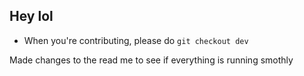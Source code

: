 ## Hey lol

- When you're contributing, please do ``` git checkout dev ```

Made changes to the read me to see if everything is running smothly